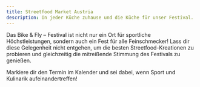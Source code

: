 ```yaml
---
title: Streetfood Market Austria
description: In jeder Küche zuhause und die Küche für unser Festival.
---
```


Das Bike & Fly – Festival ist nicht nur ein Ort für sportliche Höchstleistungen, sondern auch ein Fest für alle Feinschmecker! Lass dir diese Gelegenheit nicht entgehen, um die besten Streetfood-Kreationen zu probieren und gleichzeitig die mitreißende Stimmung des Festivals zu genießen.

Markiere dir den Termin im Kalender und sei dabei, wenn Sport und Kulinarik aufeinandertreffen!

<ContentImageGallery path="/media/streetfood/gallerie/"/>
